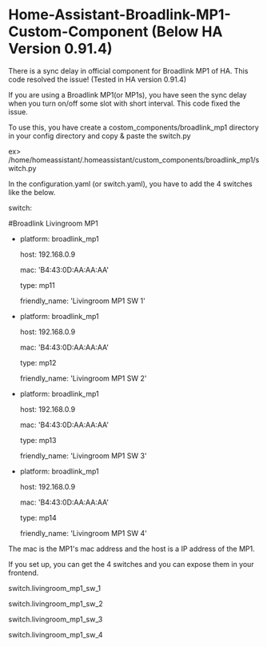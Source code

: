 # Home-Assistant-Broadlink-MP1-Custom-Component (Below HA Version 0.91.4)
There is a sync delay in official component for Broadlink MP1 of HA. This code resolved the issue! (Tested in HA version 0.91.4)


If you are using a Broadlink MP1(or MP1s), you have seen the sync delay when you turn on/off some slot with short interval.
This code fixed the issue.


To use this, you have create a costom_components/broadlink_mp1 directory in your config directory and copy & paste the switch.py


ex> /home/homeassistant/.homeassistant/custom_components/broadlink_mp1/switch.py


In the configuration.yaml (or switch.yaml), you have to add the 4 switches like the below.


switch:

#Broadlink Livingroom MP1

  - platform: broadlink_mp1
  
    host: 192.168.0.9
    
    mac: 'B4:43:0D:AA:AA:AA'
    
    type: mp11
    
    friendly_name: 'Livingroom MP1 SW 1'
    
    

  - platform: broadlink_mp1
  
    host: 192.168.0.9
    
    mac: 'B4:43:0D:AA:AA:AA'
    
    type: mp12
    
    friendly_name: 'Livingroom MP1 SW 2'
    
    
    
  - platform: broadlink_mp1
  
    host: 192.168.0.9
    
    mac: 'B4:43:0D:AA:AA:AA'
    
    type: mp13
    
    friendly_name: 'Livingroom MP1 SW 3'
    
    
    
  - platform: broadlink_mp1
  
    host: 192.168.0.9
    
    mac: 'B4:43:0D:AA:AA:AA'
    
    type: mp14
    
    friendly_name: 'Livingroom MP1 SW 4'
    


The mac is the MP1's mac address and the host is a IP address of the MP1.


If you set up, you can get the 4 switches and you can expose them in your frontend.

switch.livingroom_mp1_sw_1

switch.livingroom_mp1_sw_2

switch.livingroom_mp1_sw_3

switch.livingroom_mp1_sw_4
